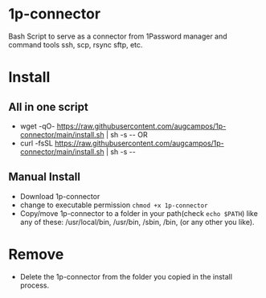 # 1p-connector
Bash Script to serve as a connector from 1Password manager and command tools ssh, scp, rsync sftp, etc.

# Install

## All in one script
- wget -qO- https://raw.githubusercontent.com/augcampos/1p-connector/main/install.sh  | sh -s --
OR
- curl -fsSL https://raw.githubusercontent.com/augcampos/1p-connector/main/install.sh | sh -s --

## Manual Install 
- Download 1p-connector
- change to executable permission `chmod +x 1p-connector`
- Copy/move 1p-connector to a folder in your path(check `echo $PATH`) like any of these: /usr/local/bin, /usr/bin, /sbin, /bin, (or any other you like).

# Remove
- Delete the 1p-connector from the folder you copied in the install process.
